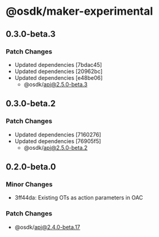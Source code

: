 # @osdk/maker-experimental

## 0.3.0-beta.3

### Patch Changes

- Updated dependencies [7bdac45]
- Updated dependencies [20962bc]
- Updated dependencies [e48be06]
  - @osdk/api@2.5.0-beta.3

## 0.3.0-beta.2

### Patch Changes

- Updated dependencies [7160276]
- Updated dependencies [76905f5]
  - @osdk/api@2.5.0-beta.2

## 0.2.0-beta.0

### Minor Changes

- 3ff44da: Existing OTs as action parameters in OAC

### Patch Changes

- @osdk/api@2.4.0-beta.17
